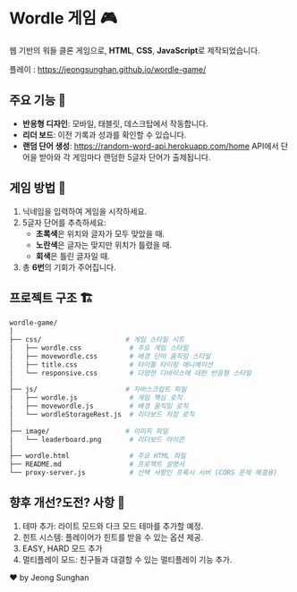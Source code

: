 # Wordle 게임 🎮
웹 기반의 워들 클론 게임으로, **HTML**, **CSS**, **JavaScript**로 제작되었습니다.

플레이 : https://jeongsunghan.github.io/wordle-game/

## 주요 기능 🚀
- **반응형 디자인**: 모바일, 태블릿, 데스크탑에서 작동합니다.
- **리더 보드**: 이전 기록과 성과를 확인할 수 있습니다.
- **랜덤 단어 생성**: https://random-word-api.herokuapp.com/home API에서 단어을 받아와 각 게임마다 랜덤한 5글자 단어가 출제됩니다.


## 게임 방법 🎯

1. 닉네임을 입력하여 게임을 시작하세요.
2. 5글자 단어를 추측하세요:
   - **초록색**은 위치와 글자가 모두 맞았을 때.
   - **노란색**은 글자는 맞지만 위치가 틀렸을 때.
   - **회색**은 틀린 글자일 때.
3. 총 **6번**의 기회가 주어집니다.

## 프로젝트 구조 🏗️
```bash
wordle-game/
│
├── css/                     # 게임 스타일 시트
│   ├── wordle.css            # 주요 게임 스타일
│   ├── movewordle.css        # 배경 단어 움직임 스타일
│   ├── title.css             # 타이틀 타이핑 애니메이션
│   └── responsive.css        # 다양한 디바이스에 대한 반응형 스타일
│
├── js/                      # 자바스크립트 파일
│   ├── wordle.js             # 게임 핵심 로직
│   ├── movewordle.js         # 배경 움직임 로직
│   └── wordleStorageRest.js  # 리더보드 저장 로직
│
├── image/                   # 이미지 파일
│   └── leaderboard.png       # 리더보드 아이콘
│
├── wordle.html               # 주요 HTML 파일
├── README.md                 # 프로젝트 설명서
└── proxy-server.js           # 선택 사항인 프록시 서버 (CORS 문제 해결용)
```

## 향후 개선?도전? 사항 🔮
1. 테마 추가: 라이트 모드와 다크 모드 테마를 추가할 예정.
2. 힌트 시스템: 플레이어가 힌트를 받을 수 있는 옵션 제공.
3. EASY, HARD 모드 추가 
3. 멀티플레이 모드: 친구들과 대결할 수 있는 멀티플레이 기능 추가.

❤️ by Jeong Sunghan
